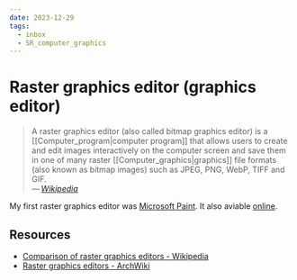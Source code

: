 ```yaml
---
date: 2023-12-29
tags:
  - inbox
  - SR_computer_graphics
---
```


# Raster graphics editor (graphics editor)

> A raster graphics editor (also called bitmap graphics editor) is a
> [[Computer_program|computer program]] that allows users to create and edit
> images interactively on the computer screen and save them in one of many
> raster [[Computer_graphics|graphics]] file formats (also known as bitmap
> images) such as JPEG, PNG, WebP, TIFF and GIF.\
> — <cite>[Wikipedia](https://en.wikipedia.org/wiki/Raster_graphics_editor)</cite>

My first raster graphics editor was [Microsoft
Paint](https://en.wikipedia.org/wiki/Microsoft_Paint). It also aviable
[online](https://paint.js.org/).

## Resources

- [Comparison of raster graphics editors - Wikipedia](https://en.wikipedia.org/wiki/Comparison_of_raster_graphics_editors)
- [Raster graphics editors - ArchWiki](https://wiki.archlinux.org/title/List_of_applications/Multimedia#Raster_graphics_editors)
